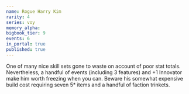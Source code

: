 ```yaml
---
name: Rogue Harry Kim
rarity: 4
series: voy
memory_alpha:
bigbook_tier: 9
events: 6
in_portal: true
published: true
---
```


One of many nice skill sets gone to waste on account of poor stat totals. Nevertheless, a handful of events (including 3 features) and +1 Innovator make him worth freezing when you can. Beware his somewhat expensive build cost requiring seven 5* items and a handful of faction trinkets.
